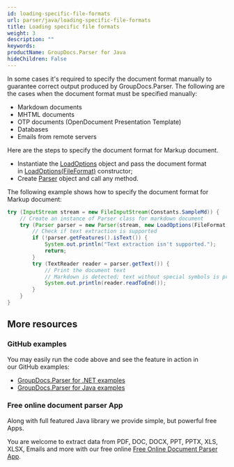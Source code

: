 ```yaml
---
id: loading-specific-file-formats
url: parser/java/loading-specific-file-formats
title: Loading specific file formats
weight: 3
description: ""
keywords: 
productName: GroupDocs.Parser for Java
hideChildren: False
---
```

In some cases it's required to specify the document format manually to guarantee correct output produced by GroupDocs.Parser. The following are the cases when the document format must be specified manually:

*   Markdown documents
*   MHTML documents
*   OTP documents (OpenDocument Presentation Template)
*   Databases
*   Emails from remote servers

Here are the steps to specify the document format for Markup document.

*   Instantiate the [LoadOptions](https://apireference.groupdocs.com/java/parser/com.groupdocs.parser.options/LoadOptions) object and pass the document format in [LoadOptions(FileFormat)](https://apireference.groupdocs.com/java/parser/com.groupdocs.parser.options/LoadOptions#LoadOptions(com.groupdocs.parser.options.FileFormat)) constructor;
*   Create [Parser](https://apireference.groupdocs.com/java/parser/com.groupdocs.parser/Parser) object and call any method.

The following example shows how to specify the document format for Markup document:  

```java
try (InputStream stream = new FileInputStream(Constants.SampleMd)) {
    // Create an instance of Parser class for markdown document
    try (Parser parser = new Parser(stream, new LoadOptions(FileFormat.Markup))) {
        // Check if text extraction is supported
        if (!parser.getFeatures().isText()) {
            System.out.println("Text extraction isn't supported.");
            return;
        }
        try (TextReader reader = parser.getText()) {
            // Print the document text
            // Markdown is detected; text without special symbols is printed
            System.out.println(reader.readToEnd());
        }
    }
}
```

## More resources

### GitHub examples

You may easily run the code above and see the feature in action in our GitHub examples:

*   [GroupDocs.Parser for .NET examples](https://github.com/groupdocs-parser/GroupDocs.Parser-for-.NET)    
*   [GroupDocs.Parser for Java examples](https://github.com/groupdocs-parser/GroupDocs.Parser-for-Java)    

### Free online document parser App

Along with full featured Java library we provide simple, but powerful free Apps.

You are welcome to extract data from PDF, DOC, DOCX, PPT, PPTX, XLS, XLSX, Emails and more with our free online [Free Online Document Parser App](https://products.groupdocs.app/parser).
